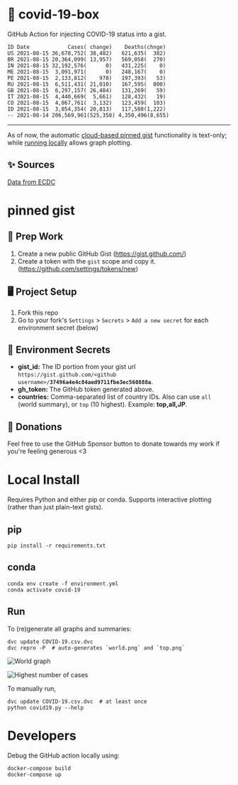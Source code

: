 # 🏥 covid-19-box

GitHub Action for injecting COVID-19 status into a gist.

```
ID Date            Cases( change)    Deaths(chnge)
US 2021-08-15 36,678,752( 38,482)   621,635(  382)
BR 2021-08-15 20,364,099( 13,957)   569,058(  270)
IN 2021-08-15 32,192,576(      0)   431,225(    0)
ME 2021-08-15  3,091,971(      0)   248,167(    0)
PE 2021-08-15  2,133,812(    978)   197,393(   53)
RU 2021-08-15  6,511,431( 21,010)   167,595(  800)
GB 2021-08-15  6,297,157( 26,484)   131,269(   59)
IT 2021-08-15  4,440,669(  5,661)   128,432(   19)
CO 2021-08-15  4,867,761(  3,132)   123,459(  103)
ID 2021-08-15  3,854,354( 20,813)   117,588(1,222)
-- 2021-08-14 206,569,961(525,358) 4,350,496(8,655)
```

---

As of now, the automatic [cloud-based pinned gist](#pinned-gist) functionality is text-only;
while [running locally](#local-install) allows graph plotting.

## ✨ Sources

[Data from ECDC](https://www.ecdc.europa.eu/en/publications-data/download-todays-data-geographic-distribution-covid-19-cases-worldwide)

# pinned gist

## 🎒 Prep Work
1. Create a new public GitHub Gist (https://gist.github.com/)
1. Create a token with the `gist` scope and copy it. (https://github.com/settings/tokens/new)

## 🖥 Project Setup
1. Fork this repo
1. Go to your fork's `Settings` > `Secrets` > `Add a new secret` for each environment secret (below)

## 🤫 Environment Secrets
- **gist_id:** The ID portion from your gist url `https://gist.github.com/<github username>/`**`37496a4e4c84aed9711fbe3ec560888a`**.
- **gh_token:** The GitHub token generated above.
- **countries:** Comma-separated list of country IDs. Also can use `all` (world summary), or `top` (10 highest). Example: **top,all,JP**.

## 💸 Donations

Feel free to use the GitHub Sponsor button to donate towards my work if you're feeling generous <3

# Local Install

Requires Python and either pip or conda. Supports interactive plotting (rather than just plain-text gists).

## pip

```
pip install -r requirements.txt
```

## conda

```
conda env create -f environment.yml
conda activate covid-19
```

## Run

To (re)generate all graphs and summaries:

```
dvc update COVID-19.csv.dvc
dvc repro -P  # auto-generates `world.png` and `top.png`
```

![World graph](world.png)

![Highest number of cases](top.png)

To manually run,

```
dvc update COVID-19.csv.dvc  # at least once
python covid19.py --help
```

# Developers

Debug the GitHub action locally using:

```
docker-compose build
docker-compose up
```
